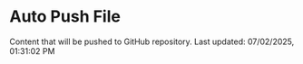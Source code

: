 # Auto Push File

Content that will be pushed to GitHub repository.
Last updated: 07/02/2025, 01:31:02 PM